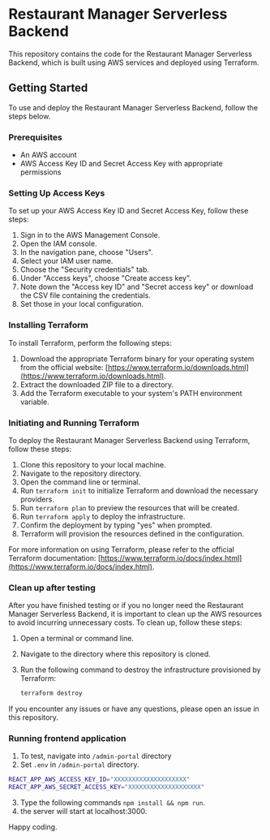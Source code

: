 # Restaurant Manager Serverless Backend

This repository contains the code for the Restaurant Manager Serverless Backend, which is built using AWS services and deployed using Terraform.

## Getting Started

To use and deploy the Restaurant Manager Serverless Backend, follow the steps below.

### Prerequisites

- An AWS account
- AWS Access Key ID and Secret Access Key with appropriate permissions

### Setting Up Access Keys

To set up your AWS Access Key ID and Secret Access Key, follow these steps:

1. Sign in to the AWS Management Console.
2. Open the IAM console.
3. In the navigation pane, choose "Users".
4. Select your IAM user name.
5. Choose the "Security credentials" tab.
6. Under "Access keys", choose "Create access key".
7. Note down the "Access key ID" and "Secret access key" or download the CSV file containing the credentials.
8. Set those in your local configuration.

### Installing Terraform

To install Terraform, perform the following steps:

1. Download the appropriate Terraform binary for your operating system from the official website: [https://www.terraform.io/downloads.html](https://www.terraform.io/downloads.html).
2. Extract the downloaded ZIP file to a directory.
3. Add the Terraform executable to your system's PATH environment variable.

### Initiating and Running Terraform

To deploy the Restaurant Manager Serverless Backend using Terraform, follow these steps:

1. Clone this repository to your local machine.
2. Navigate to the repository directory.
3. Open the command line or terminal.
4. Run ```terraform init``` to initialize Terraform and download the necessary providers.
5. Run ```terraform plan``` to preview the resources that will be created.
6. Run ```terraform apply``` to deploy the infrastructure.
7. Confirm the deployment by typing "yes" when prompted.
8. Terraform will provision the resources defined in the configuration.

For more information on using Terraform, please refer to the official Terraform documentation: [https://www.terraform.io/docs/index.html](https://www.terraform.io/docs/index.html).

### Clean up after testing

After you have finished testing or if you no longer need the Restaurant Manager Serverless Backend, it is important to clean up the AWS resources to avoid incurring unnecessary costs. To clean up, follow these steps:

1. Open a terminal or command line.
2. Navigate to the directory where this repository is cloned.
3. Run the following command to destroy the infrastructure provisioned by Terraform:

   ```bash
   terraform destroy

If you encounter any issues or have any questions, please open an issue in this repository.

### Running frontend application

1. To test, navigate into `/admin-portal` directory
2. Set `.env` in `/admin-portal` directory.

```bash
REACT_APP_AWS_ACCESS_KEY_ID="XXXXXXXXXXXXXXXXXXXX"
REACT_APP_AWS_SECRET_ACCESS_KEY="XXXXXXXXXXXXXXXXXXXX"
```

3. Type the following commands `npm install && npm run`.
4. the server will start at localhost:3000.

Happy coding.
